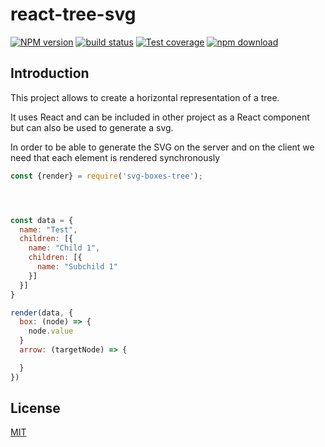 # react-tree-svg

[![NPM version][npm-image]][npm-url]
[![build status][ci-image]][ci-url]
[![Test coverage][codecov-image]][codecov-url]
[![npm download][download-image]][download-url]

## Introduction

This project allows to create a horizontal representation of a tree.

It uses React and can be included in other project as a React component but can also be used to generate a svg.

In order to be able to generate the SVG on the server and on the client we need that each element is rendered synchronously

```js
const {render} = require('svg-boxes-tree');




const data = {
  name: "Test",
  children: [{
    name: "Child 1",
    children: [{
      name: "Subchild 1"
    }]
  }]
}

render(data, {
  box: (node) => {
    node.value
  }
  arrow: (targetNode) => {

  }
})
```

## License

[MIT](./LICENSE)

[npm-image]: https://img.shields.io/npm/v/svg-boxes-tree.svg
[npm-url]: https://www.npmjs.com/package/svg-boxes-tree
[ci-image]: https://github.com/cheminfo/svg-boxes-tree/workflows/Node.js%20CI/badge.svg?branch=main
[ci-url]: https://github.com/cheminfo/svg-boxes-tree/actions?query=workflow%3A%22Node.js+CI%22
[codecov-image]: https://img.shields.io/codecov/c/github/cheminfo/svg-boxes-tree.svg
[codecov-url]: https://codecov.io/gh/cheminfo/svg-boxes-tree
[download-image]: https://img.shields.io/npm/dm/svg-boxes-tree.svg
[download-url]: https://www.npmjs.com/package/svg-boxes-tree

```

```
